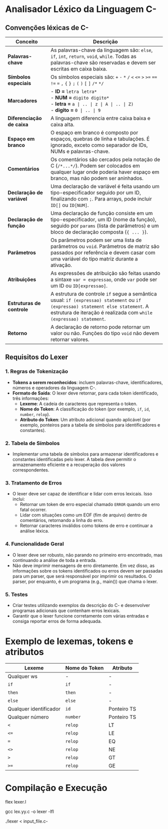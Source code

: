 # Analisador Léxico da Linguagem C-

## Convenções léxicas de C-

| Conceito                  | Descrição                                                                                                                                      |
|---------------------------|-----------------------------------------------------------------------------------------------------------------------------------------------|
| **Palavras-chave**        | As palavras-chave da linguagem são: `else`, `if`, `int`, `return`, `void`, `while`. Todas as palavras-chave são reservadas e devem ser escritas em caixa baixa. |
| **Símbolos especiais**    | Os símbolos especiais são: `+` `-` `*` `/` `<`  `<=` `>` `>=` `==` `!=` `=` `,` `{` `}` `;` `(` `)` `[` `]` `/*` `*/`                                                                        |
| **Marcadores**            | - **ID =** `letra letra*` <br> - **NUM =** `digito digito*` <br> - **letra =** `a \| .. \| z \| A \| .. \| Z)` <br> - **digito =** `0 \| .. \| 9` |
| **Diferenciação de caixa**| A linguagem diferencia entre caixa baixa e caixa alta.                                                                                      |
| **Espaço em branco**      | O espaço em branco é composto por espaços, quebras de linha e tabulações. É ignorado, exceto como separador de IDs, NUMs e palavras-chave.   |
| **Comentários**           | Os comentários são cercados pela notação de C (`/*...*/`). Podem ser colocados em qualquer lugar onde poderia haver espaço em branco, mas não podem ser aninhados. |
| **Declaração de variável**| Uma declaração de variável é feita usando um tipo-especificador seguido por um ID, finalizando com `;`. Para arrays, pode incluir `ID[]` ou `ID[NUM]`. |
| **Declaração de função**  | Uma declaração de função consiste em um tipo-especificador, um ID (nome da função), seguido por `params` (lista de parâmetros) e um bloco de declaração composta (`{ ... }`). |
| **Parâmetros**            | Os parâmetros podem ser uma lista de parâmetros ou `void`. Parâmetros de matriz são passados por referência e devem casar com uma variável do tipo matriz durante a ativação. |
| **Atribuições**           | As expressões de atribuição são feitas usando a sintaxe `var = expressao`, onde `var` pode ser um ID ou `ID[expressao]`.                    |
| **Estruturas de controle**| A estrutura de controle `if` segue a semântica usual: `if (expressao) statement` ou `if (expressao) statement else statement`. A estrutura de iteração é realizada com `while (expressao) statement`. |
| **Retorno**               | A declaração de retorno pode retornar um valor ou não. Funções do tipo `void` não devem retornar valores.                                    |



## Requisitos do Lexer

### 1. Regras de Tokenização
- **Tokens a serem reconhecidos**: incluem palavras-chave, identificadores, números e operadores da linguagem C-.
- **Formato de Saída**: O lexer deve retornar, para cada token identificado, três informações:
  - **Lexeme**: A cadeia de caracteres que representa o token.
  - **Nome do Token**: A classificação do token (por exemplo, `if`, `id`, `number`, `relop`).
  - **Atributo do Token**: Um atributo adicional quando aplicável (por exemplo, ponteiros para a tabela de símbolos para identificadores e constantes).

### 2. Tabela de Símbolos
- Implementar uma tabela de símbolos para armazenar identificadores e constantes identificadas pelo lexer. A tabela deve permitir o armazenamento eficiente e a recuperação dos valores correspondentes.

### 3. Tratamento de Erros
- O lexer deve ser capaz de identificar e lidar com erros lexicais. Isso inclui:
  - Retornar um token de erro especial chamado `ERROR` quando um erro fatal ocorrer.
  - Lidar com situações como um EOF (fim de arquivo) dentro de comentários, retornando a linha do erro.
  - Retornar caracteres inválidos como tokens de erro e continuar a análise léxica.

### 4. Funcionalidade Geral
- O lexer deve ser robusto, não parando no primeiro erro encontrado, mas continuando a análise de toda a entrada.
- Não deve imprimir mensagens de erro diretamente. Em vez disso, as informações sobre os tokens identificados ou erros devem ser passadas para um parser, que será responsável por imprimir os resultados. O parser, por enquanto, é um programa (e.g., main()) que chama o lexer.

### 5. Testes
- Criar testes utilizando exemplos da descrição do C- e desenvolver programas adicionais que contenham erros lexicais.
- Garantir que o lexer funcione corretamente com várias entradas e consiga reportar erros de forma adequada.



# Exemplo de lexemas, tokens e atributos
| Lexeme               | Nome do Token | Atributo       |
|----------------------|---------------|----------------|
| Qualquer ws          | -             | -              |
| `if`                 | `if`          | -              |
| `then`               | `then`        | -              |
| `else`               | `else`        | -              |
| Qualquer identificador| `id`          | Ponteiro TS    |
| Qualquer número      | `number`      | Ponteiro TS    |
| `<`                  | `relop`       | LT             |
| `<=`                 | `relop`       | LE             |
| `=`                  | `relop`       | EQ             |
| `<>`                 | `relop`       | NE             |
| `>`                  | `relop`       | GT             |
| `>=`                 | `relop`       | GE             |


# Compilação e Execução

flex lexer.l

gcc lex.yy.c -o lexer -lfl

./lexer < input_file.c-
